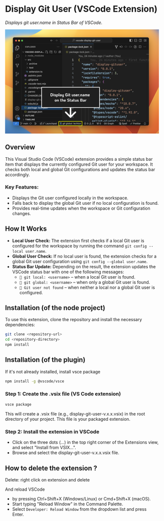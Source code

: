 # Display Git User (VSCode Extension)

*Displays git user.name in Status Bar of VSCode.*

![Preview of VSCode Extension](img/preview.png)

## Overview

This Visual Studio Code (VSCode) extension provides a simple status bar item that displays the currently configured Git user for your workspace. It checks both local and global Git configurations and updates the status bar accordingly.

### Key Features:

- Displays the Git user configured locally in the workspace.
- Falls back to display the global Git user if no local configuration is found.
- Provides real-time updates when the workspace or Git configuration changes.

## How It Works

- **Local User Check:** The extension first checks if a local Git user is configured for the workspace by running the command `git config --local user.name`.
- **Global User Check:** If no local user is found, the extension checks for a global Git user configuration using `git config --global user.name`.
- **Status Bar Update:** Depending on the result, the extension updates the VSCode status bar with one of the following messages:
  - `👤 git local: <username>` – when a local Git user is found.
  - `👤 git global: <username>` – when only a global Git user is found.
  - `👤 Git user not found` – when neither a local nor a global Git user is configured.

## Installation (of the node project)

To use this extension, clone the repository and install the necessary dependencies:

```bash
git clone <repository-url>
cd <repository-directory>
npm install
```

## Installation (of the plugin)

If it's not already installed, install vsce package

```bash
npm install -g @vscode/vsce
```

### Step 1: Create the .vsix file (VS Code extension)

```bash
vsce package
```

This will create a .vsix file (e.g., display-git-user-v.x.x.vsix) in the root directory of your project. This file is your packaged extension.

### Step 2: Install the extension in VSCode

- Click on the three dots (...) in the top right corner of the Extensions view, and select "Install from VSIX...".
- Browse and select the display-git-user-v.x.x.vsix file.

## How to delete the extension ? 

Delete: right click on extension and delete

And reload VSCode

- by pressing Ctrl+Shift+X (Windows/Linux) or Cmd+Shift+X (macOS).
- Start typing "Reload Window" in the Command Palette.
- Select `Developer: Reload Window` from the dropdown list and press Enter.
